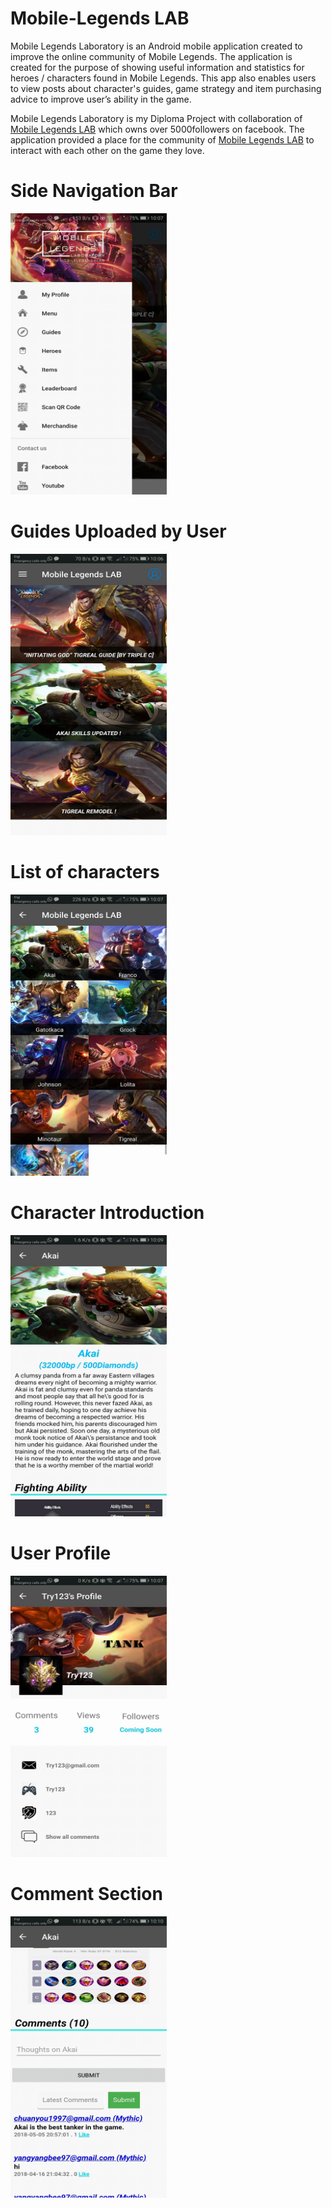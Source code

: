 # Mobile-Legends LAB
Mobile Legends Laboratory is an Android mobile application created to improve the online community of Mobile Legends. The application is created for the purpose of showing useful information and statistics for heroes / characters found in Mobile Legends. This app also enables users to view posts about character's guides, game strategy and item purchasing advice to improve user’s ability in the game.
 
Mobile Legends Laboratory is my Diploma Project with collaboration of [Mobile Legends LAB](https://www.facebook.com/mobilelegendslab/) which owns over 5000followers on facebook. The application provided a place for the community of [Mobile Legends LAB](https://www.facebook.com/mobilelegendslab/) to interact with each other on the game they love.

# Side Navigation Bar
<img src="https://raw.githubusercontent.com/ChuaN15/Mobile-Legends-LAB/master/32349978_1688770697843008_4316625377259683840_n.jpg" alt="Drawing" width="250" height="450" style="max-width:100%;"/>

# Guides Uploaded by User
<img src="https://raw.githubusercontent.com/ChuaN15/Mobile-Legends-LAB/master/32405564_1688770651176346_7171388365365837824_n.jpg" alt="Drawing" width="250" height="450" style="max-width:100%;"/>

# List of characters
<img src="https://raw.githubusercontent.com/ChuaN15/Mobile-Legends-LAB/master/32440653_1688770797842998_1275290147981623296_n.jpg" alt="Drawing" width="250" height="450" style="max-width:100%;"/>

# Character Introduction
<img src="https://raw.githubusercontent.com/ChuaN15/Mobile-Legends-LAB/master/32407102_1688770844509660_39686481362550784_n.jpg" width="250" height="450" style="max-width:100%;"/>

# User Profile
<img src="https://raw.githubusercontent.com/ChuaN15/Mobile-Legends-LAB/master/32472091_1688770924509652_2048209791100125184_n.jpg" alt="Drawing" width="250" height="450" style="max-width:100%;"/>

# Comment Section
<img src="https://raw.githubusercontent.com/ChuaN15/Mobile-Legends-LAB/master/32349317_1688770894509655_7008954995743653888_n.jpg" alt="Drawing" width="250" height="450" style="max-width:100%;"/>
